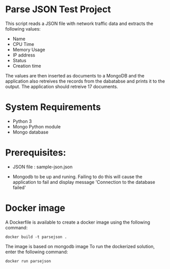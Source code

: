# Parse JSON Test Project

This script reads a JSON file with network traffic data and extracts the following values:

* Name
* CPU Time
* Memory Usage
* IP address
* Status
* Creation time


The values are then inserted as documents to a MongoDB and the application also retreives
the records from the dabatabse and prints it to the output. The application should retreive 
17 documents.

# System Requirements

* Python 3
* Mongo Python module
* Mongo database

# Prerequisites:

* JSON file : sample-json.json

* Mongodb to be up and runing. Failing to do this will cause the application to fail and
  display message 'Connection to the database failed'
  
# Docker image
A Dockerfile is available to create a docker image using the following command:

~~~~
docker build -t parsejson .
~~~~

The image is based on mongodb image
To run the dockerized solution, enter the following command:

~~~~
docker run parsejson
~~~~